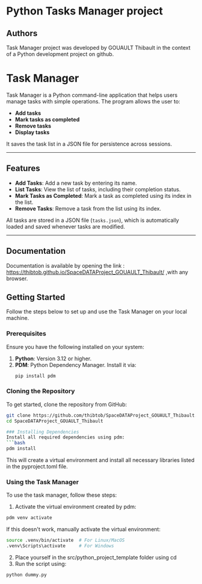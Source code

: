 # Python Tasks Manager project

## Authors

Task Manager project was developed by GOUAULT Thibault in the context of a Python development project on github.

# Task Manager

Task Manager is a Python command-line application that helps users manage tasks with simple operations. The program allows the user to:

- **Add tasks**
- **Mark tasks as completed**
- **Remove tasks**
- **Display tasks**

It saves the task list in a JSON file for persistence across sessions.

---

## Features

- **Add Tasks**: Add a new task by entering its name.
- **List Tasks**: View the list of tasks, including their completion status.
- **Mark Tasks as Completed**: Mark a task as completed using its index in the list.
- **Remove Tasks**: Remove a task from the list using its index.
  
All tasks are stored in a JSON file (`tasks.json`), which is automatically loaded and saved whenever tasks are modified.

---

## Documentation

Documentation is available by opening the link : https://thibtob.github.io/SpaceDATAProject_GOUAULT_Thibault/ ,with any browser.

## Getting Started

Follow the steps below to set up and use the Task Manager on your local machine.

### Prerequisites

Ensure you have the following installed on your system:

1. **Python**: Version 3.12 or higher.
2. **PDM**: Python Dependency Manager. Install it via:
   ```bash
   pip install pdm


### Cloning the Repository

To get started, clone the repository from GitHub:
```bash
git clone https://github.com/thibtob/SpaceDATAProject_GOUAULT_Thibault.git
cd SpaceDATAProject_GOUAULT_Thibault

### Installing Dependencies
Install all required dependencies using pdm:
```bash
pdm install
```
This will create a virtual environment and install all necessary libraries listed in the pyproject.toml file.

### Using the Task Manager
To use the task manager, follow these steps:

1. Activate the virtual environment created by pdm:
```bash
pdm venv activate
```
If this doesn't work, manually activate the virtual environment:
```bash
source .venv/bin/activate  # For Linux/MacOS
.venv\Scripts\activate     # For Windows
```
2. Place yourself in the src/python_project_template folder using cd
3. Run the script using:
```bash
python dummy.py
```

